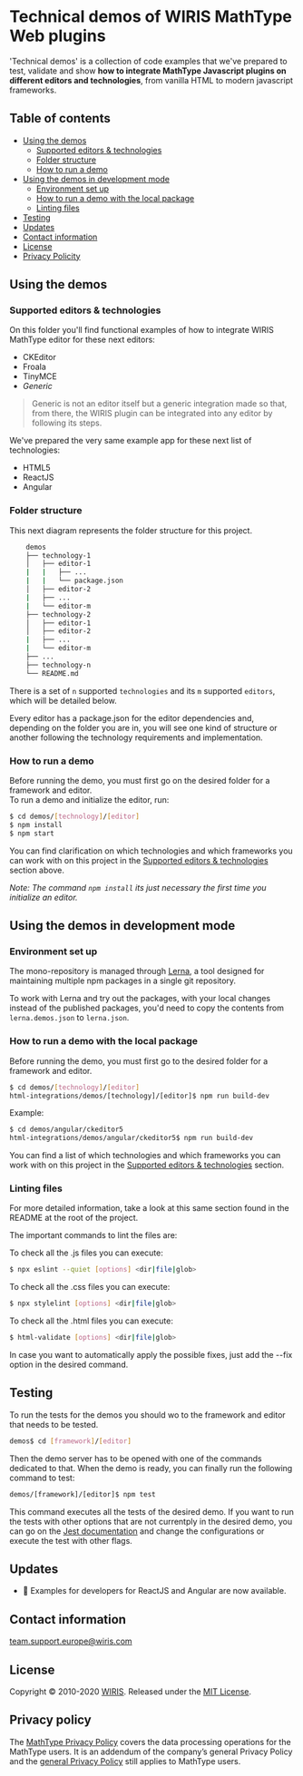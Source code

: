 # Technical demos of WIRIS MathType Web plugins

'Technical demos' is a collection of code examples that we've prepared to test, validate and show **how to integrate MathType Javascript plugins on different editors and technologies**, from vanilla HTML to modern javascript frameworks.

## Table of contents

- [Using the demos](#using-the-demos)
    - [Supported editors & technologies](#supported-editors--technologies)
    - [Folder structure](#folder-structure)
    - [How to run a demo](#how-to-run-a-demo)
- [Using the demos in development mode](#using-the-demos-in-development-mode)
    - [Environment set up](#environment-set-up)
    - [How to run a demo with the local package](#how-to-run-a-demo-with-the-local-package)
    - [Linting files](#linting-files)
- [Testing](#testing)
- [Updates](#updates)
- [Contact information](#contact-information)
- [License](#license)
- [Privacy Policity](#privacy-policity)


## Using the demos

### Supported editors & technologies

On this folder you'll find functional examples of how to integrate WIRIS MathType editor for these next editors:

- CKEditor
- Froala
- TinyMCE
- _Generic_

>Generic is not an editor itself but a generic integration made so that, from there, the WIRIS plugin can be integrated into any editor by following its steps.

We've prepared the very same example app for these next list of technologies:

- HTML5
- ReactJS 
- Angular 

### Folder structure

This next diagram represents the folder structure for this project. 

```bash
    demos
    ├── technology-1
    │   ├── editor-1
    |   |   ├── ...
    |   |   └── package.json
    │   ├── editor-2
    |   ├── ...
    |   └── editor-m
    ├── technology-2
    │   ├── editor-1
    │   ├── editor-2
    |   ├── ...
    |   └── editor-m
    ├── ...
    ├── technology-n
    └── README.md
```

There is a set of `n` supported `technologies` and its `m` supported `editors`, which will be detailed below. 

Every editor has a package.json for the editor dependencies and, depending on the folder you are in, you will see one kind of structure or another following the technology requirements and implementation.

### How to run a demo

Before running the demo, you must first go on the desired folder for a framework and editor.<br>
To run a demo and initialize the editor, run:

```sh
$ cd demos/[technology]/[editor]
$ npm install
$ npm start
```

You can find clarification on which technologies and which frameworks you can work with on this project in the [Supported editors & technologies](#supported-editors-technologies) section above.

*Note: The command `npm install` its just necessary the first time you initialize an editor.*

## Using the demos in development mode

### Environment set up

The mono-repository is managed through [Lerna](https://lerna.js.org/), a tool
designed for maintaining multiple npm packages in a single git repository.

To work with Lerna and try out the packages, with your local changes instead of the published packages, you'd need to copy the contents from `lerna.demos.json` to `lerna.json`.

### How to run a demo with the local package

Before running the demo, you must first go to the desired folder for a framework and editor.<br>

```sh
$ cd demos/[technology]/[editor]
html-integrations/demos/[technology]/[editor]$ npm run build-dev
```

Example:

```sh
$ cd demos/angular/ckeditor5
html-integrations/demos/angular/ckeditor5$ npm run build-dev
```

You can find a list of which technologies and which frameworks you can work with on this project in the [Supported editors & technologies](#supported-editors-&-technologies) section.

### Linting files

For more detailed information, take a look at this same section found in the README at the root of the project.

The important commands to lint the files are:

To check all the .js files you can execute:

```sh
$ npx eslint --quiet [options] <dir|file|glob>
```

To check all the .css files you can execute:

```sh
$ npx stylelint [options] <dir|file|glob>
```

To check all the .html files you can execute:

```sh
$ html-validate [options] <dir|file|glob>
```

In case you want to automatically apply the possible fixes, just add the --fix option in the desired command.

## Testing

To run the tests for the demos you should wo to the framework and editor that needs to be tested.

```sh
demos$ cd [framework]/[editor]
```

Then the demo server has to be opened with one of the commands dedicated to that. 
When the demo is ready, you can finally run the following command to test:

```sh
demos/[framework]/[editor]$ npm test
```

This command executes all the tests of the desired demo. If you want to run the tests with other options that are not currentply in the desired demo, you can go on the [Jest documentation](https://jestjs.io/en/) and change the configurations or execute the test with other flags.

## Updates

- :tada: Examples for developers for ReactJS and Angular are now available.

## Contact information

team.support.europe@wiris.com

## License

Copyright © 2010-2020 [WIRIS](http://www.wiris.com). Released under the [MIT License](../LICENSE).

## Privacy policy

The [MathType Privacy Policy](http://www.wiris.com/mathtype/privacy-policy) covers the data processing operations for the MathType users. It is an addendum of the company’s general Privacy Policy and the [general Privacy Policy](https://wiris.com/en/privacy-policy) still applies to MathType users.
